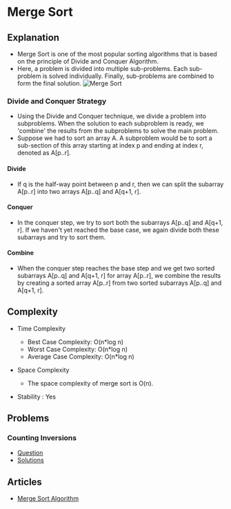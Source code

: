 # Merge Sort

## Explanation

- Merge Sort is one of the most popular sorting algorithms that is based on the principle of Divide and Conquer Algorithm.
- Here, a problem is divided into multiple sub-problems. Each sub-problem is solved individually. Finally, sub-problems are combined to form the final solution.
  ![Merge Sort](https://cdn.programiz.com/cdn/farfuture/PRTu8e23Uz212XPrrzN_uqXkVZVY_E0Ta8GZp61-zvw/mtime:1586425911/sites/tutorial2program/files/merge-sort-example_0.png)

### Divide and Conquer Strategy

- Using the Divide and Conquer technique, we divide a problem into subproblems. When the solution to each subproblem is ready, we 'combine' the results from the subproblems to solve the main problem.
- Suppose we had to sort an array A. A subproblem would be to sort a sub-section of this array starting at index p and ending at index r, denoted as A[p..r].

#### Divide

- If q is the half-way point between p and r, then we can split the subarray A[p..r] into two arrays A[p..q] and A[q+1, r].

#### Conquer

- In the conquer step, we try to sort both the subarrays A[p..q] and A[q+1, r]. If we haven't yet reached the base case, we again divide both these subarrays and try to sort them.

#### Combine

- When the conquer step reaches the base step and we get two sorted subarrays A[p..q] and A[q+1, r] for array A[p..r], we combine the results by creating a sorted array A[p..r] from two sorted subarrays A[p..q] and A[q+1, r].

## Complexity

- Time Complexity

  - Best Case Complexity: O(n\*log n)
  - Worst Case Complexity: O(n\*log n)
  - Average Case Complexity: O(n\*log n)

- Space Complexity

  - The space complexity of merge sort is O(n).

- Stability : Yes

## Problems

### Counting Inversions

- [Question](https://www.hackerrank.com/challenges/ctci-merge-sort/problem?isFullScreen=true&h_l=interview&playlist_slugs%5B%5D=interview-preparation-kit&playlist_slugs%5B%5D=sorting)
- [Solutions](../../CompetitiveProgramming%20/Sorting/MergeSort-CountingInversions/mergeSortCountingInversions.py)

## Articles

- [Merge Sort Algorithm](https://www.programiz.com/dsa/merge-sort)
